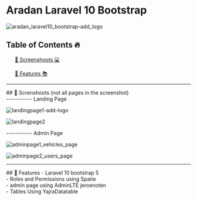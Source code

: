 # Aradan Laravel 10 Bootstrap
![aradan_laravel10_bootstrap-add_logo](https://github.com/aslan-asilon31/aradan_laravel10_bootstrap/assets/116990574/7095d294-f7dd-4e37-b57f-d7b174a21f50)



## Table of Contents 🔥

<div class="">
<ol>
<a href="#screenshoot">💠 Screenshoots 💻</a>
</ol>

<ol>
<a href="#feature">💠 Features 📚</a>
</ol>


</div>

<hr>

<div class="" id="screenshoot">
## 💠 Screnshoots (not all pages in the screenshot) <br>
----------- Landing Page

![landingpage1-add-logo](https://github.com/aslan-asilon31/drivon_laravel10/assets/116990574/05a12d58-18d1-4768-bcf6-0486e51393e7)

![landingpage2](https://github.com/aslan-asilon31/drivon_laravel10/assets/116990574/6931c784-b4ef-4c7e-b16f-9ebcbd5aed72)

----------- Admin Page

![adminpage1_vehicles_page](https://github.com/aslan-asilon31/drivon_laravel10/assets/116990574/dd1eedb0-0a61-401f-a365-1d2cd248447d)

![adminpage2_users_page](https://github.com/aslan-asilon31/drivon_laravel10/assets/116990574/dc62977c-79de-4166-bd17-dea3f8f1f8d3)


</div>

<hr>


<div class="" id="feature">
## 💠 Features
- Laravel 10 bootstrap 5<br>
- Roles and Permissions using Spatie<br>
- admin page using AdminLTE jeroenoten<br>
- Tables Using YajraDatatable<br>
</div>





